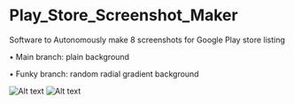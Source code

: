 # Play_Store_Screenshot_Maker
Software to Autonomously make 8 screenshots for Google Play store listing

• Main branch: plain background

• Funky branch: random radial gradient background

![Alt text](https://play-lh.googleusercontent.com/fTUGctIO1bQOTRS2_JICdVHxpgBf9WQBKa-5GgGr3eypJMiz_ie-9-_nAGYoz5KzJeQ=w1052-h592-rw?raw=true "Title")
![Alt text](https://play-lh.googleusercontent.com/xILxgzYweQZq0LVhO9PxGCUjkFsYkbVwdPmTKwCbMgZ9jnBTlgxPvqcpdPqNZYQj658=w1052-h592-rw?raw=true "Title")
